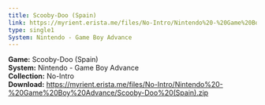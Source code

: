 ```yaml
---
title: Scooby-Doo (Spain)
link: https://myrient.erista.me/files/No-Intro/Nintendo%20-%20Game%20Boy%20Advance/Scooby-Doo%20(Spain).zip
type: single1
System: Nintendo - Game Boy Advance
---
```

<b>Game:</b> Scooby-Doo (Spain)<br>
<b>System:</b> Nintendo - Game Boy Advance<br>
<b>Collection:</b> No-Intro<br>
<b>Download:</b> https://myrient.erista.me/files/No-Intro/Nintendo%20-%20Game%20Boy%20Advance/Scooby-Doo%20(Spain).zip